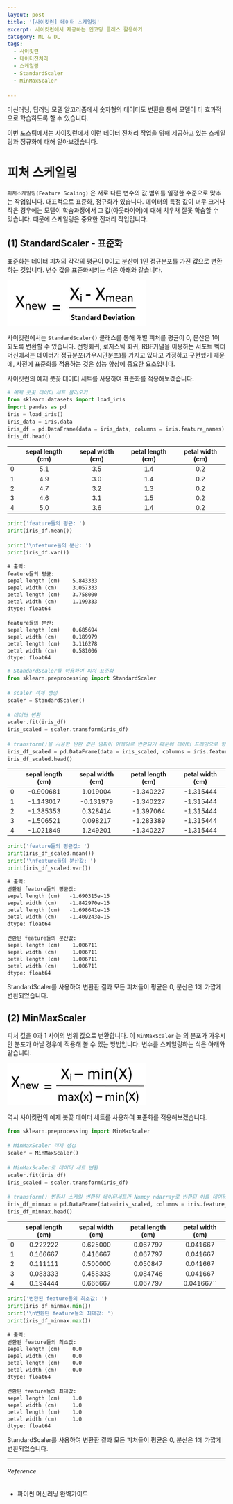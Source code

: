 ```yaml
---
layout: post
title: '[사이킷런] 데이터 스케일링'
excerpt: 사이킷런에서 제공하는 인코딩 클래스 활용하기
category: ML & DL
tags:
  - 사이킷런
  - 데이터전처리
  - 스케일링
  - StandardScaler
  - MinMaxScaler

---
```


머신러닝, 딥러닝 모델 알고리즘에서 숫자형의 데이터도 변환을 통해 모델이 더 효과적으로 학습하도록 할 수 있습니다.

이번 포스팅에서는 사이킷런에서 이런 데이터 전처리 작업을 위해 제공하고 있는 스케일링과 정규화에 대해 알아보겠습니다.



#  피처 스케일링

`피처스케일링(Feature Scaling)` 은 서로 다른 변수의 값 범위를 일정한 수준으로 맞추는 작업입니다. 대표적으로 표준화, 정규화가 있습니다. 데이터의 특정 값이 너무 크거나 작은 경우에는 모델이 학습과정에서 그 값(아웃라이어)에 대해 치우쳐 잘못 학습할 수 있습니다. 때문에 스케일링은 중요한 전처리 작업입니다.



## (1) StandardScaler - 표준화

표준화는 데이터 피처의 각각의 평균이 0이고 분산이 1인 정규분포를 가진 값으로 변환하는 것입니다. 변수 값을 표준화시키는 식은 아래와 같습니다.

<img src = "https://github.com/SevillaBK/SevillaBK.github.io/blob/master/img/ML&DL/standardization.jpg?raw=true" width = "320">

사이킷런에서는 `StandardScaler()` 클래스를 통해 개별 피처를 평균이 0, 분산은 1이 되도록 변환할 수 있습니다. 선형회귀, 로지스틱 회귀, RBF커널을 이용하는 서포트 벡터머신에서는 데이터가 정규분포(가우시안분포)를 가지고 있다고 가정하고 구현했기 때문에, 사전에 표준화를 적용하는 것은 성능 향상에 중요한 요소입니다.

사이킷런의 예제 붓꽃 데이터 세트를 사용하여 표준화를 적용해보겠습니다.

```python
# 예제 붓꽃 데이터 세트 불러오기
from sklearn.datasets import load_iris
import pandas as pd
iris = load_iris()
iris_data = iris.data
iris_df = pd.DataFrame(data = iris_data, columns = iris.feature_names)
iris_df.head()
```

|      | sepal length (cm) | sepal width (cm) | petal length (cm) | petal width (cm) |
| ---: | :---------------: | :--------------: | :---------------: | :--------------: |
|    0 |        5.1        |       3.5        |        1.4        |       0.2        |
|    1 |        4.9        |       3.0        |        1.4        |       0.2        |
|    2 |        4.7        |       3.2        |        1.3        |       0.2        |
|    3 |        4.6        |       3.1        |        1.5        |       0.2        |
|    4 |        5.0        |       3.6        |        1.4        |       0.2        |

```python
print('feature들의 평균: ')
print(iris_df.mean())

print('\nfeature들의 분산: ')
print(iris_df.var())
```

```
# 출력:
feature들의 평균: 
sepal length (cm)    5.843333
sepal width (cm)     3.057333
petal length (cm)    3.758000
petal width (cm)     1.199333
dtype: float64

feature들의 분산: 
sepal length (cm)    0.685694
sepal width (cm)     0.189979
petal length (cm)    3.116278
petal width (cm)     0.581006
dtype: float64
```

```python
# StandardScaler를 이용하여 피처 표준화
from sklearn.preprocessing import StandardScaler

# scaler 객체 생성
scaler = StandardScaler()

# 데이터 변환
scaler.fit(iris_df)
iris_scaled = scaler.transform(iris_df)

# transform()을 사용한 반환 값은 넘파이 어레이로 반환되기 때문에 데이터 프레임으로 형식 변환
iris_df_scaled = pd.DataFrame(data = iris_scaled, columns = iris.feature_names)
iris_df_scaled.head()
```

|      | sepal length (cm) | sepal width (cm) | petal length (cm) | petal width (cm) |
| ---: | :---------------: | :--------------: | :---------------: | :--------------: |
|    0 |     -0.900681     |     1.019004     |     -1.340227     |    -1.315444     |
|    1 |     -1.143017     |    -0.131979     |     -1.340227     |    -1.315444     |
|    2 |     -1.385353     |     0.328414     |     -1.397064     |    -1.315444     |
|    3 |     -1.506521     |     0.098217     |     -1.283389     |    -1.315444     |
|    4 |     -1.021849     |     1.249201     |     -1.340227     |    -1.315444     |

```python
print('feature들의 평균값: ')
print(iris_df_scaled.mean())
print('\nfeature들의 분산값: ')
print(iris_df_scaled.var())
```

```
# 출력:
변환된 feature들의 평균값: 
sepal length (cm)   -1.690315e-15
sepal width (cm)    -1.842970e-15
petal length (cm)   -1.698641e-15
petal width (cm)    -1.409243e-15
dtype: float64

변환된 feature들의 분산값: 
sepal length (cm)    1.006711
sepal width (cm)     1.006711
petal length (cm)    1.006711
petal width (cm)     1.006711
dtype: float64
```

StandardScaler를 사용하여 변환환 결과 모든 피처들이 평균은 0, 분산은 1에 가깝게 변환되었습니다.



## (2) MinMaxScaler

피처 값을 0과 1 사이의 범위 값으로 변환합니다. 이 `MinMaxScaler` 는 의 분포가 가우시안 분포가 아닐 경우에 적용해 볼 수 있는 방법입니다. 변수를 스케일링하는 식은 아래와 같습니다.

<img src = "https://github.com/SevillaBK/SevillaBK.github.io/blob/master/img/ML&DL/min-max-normalisation.jpg?raw=true"  width = "320">

역시 사이킷런의 예제 붓꽃 데이터 세트를 사용하여 표준화를 적용해보겠습니다. 

```python
from sklearn.preprocessing import MinMaxScaler

# MinMaxScaler 객체 생성
scaler = MinMaxScaler()

# MinMaxScaler로 데이터 세트 변환
scaler.fit(iris_df)
iris_scaled = scaler.transform(iris_df)

# transform() 변환시 스케일 변환된 데이터세트가 Numpy ndarray로 반환되 이를 데이터 프레임으로 변환
iris_df_minmax = pd.DataFrame(data=iris_scaled, columns = iris.feature_names)
iris_df_minmax.head()
```

|      | sepal length (cm) | sepal width (cm) | petal length (cm) | petal width (cm) |
| ---: | :---------------: | :--------------: | :---------------: | :--------------: |
|    0 |     0.222222      |     0.625000     |     0.067797      |     0.041667     |
|    1 |     0.166667      |     0.416667     |     0.067797      |     0.041667     |
|    2 |     0.111111      |     0.500000     |     0.050847      |     0.041667     |
|    3 |     0.083333      |     0.458333     |     0.084746      |     0.041667     |
|    4 |     0.194444      |     0.666667     |     0.067797      |    0.041667``    |

```python
print('변환된 feature들의 최소값: ')
print(iris_df_minmax.min())
print('\n변환된 feature들의 최대값: ')
print(iris_df_minmax.max())
```

```
# 출력:
변환된 feature들의 최소값: 
sepal length (cm)    0.0
sepal width (cm)     0.0
petal length (cm)    0.0
petal width (cm)     0.0
dtype: float64

변환된 feature들의 최대값: 
sepal length (cm)    1.0
sepal width (cm)     1.0
petal length (cm)    1.0
petal width (cm)     1.0
dtype: float64
```

StandardScaler를 사용하여 변환환 결과 모든 피처들이 평균은 0, 분산은 1에 가깝게 변환되었습니다.



---------

###### Reference

- 파이썬 머신러닝 완벽가이드
